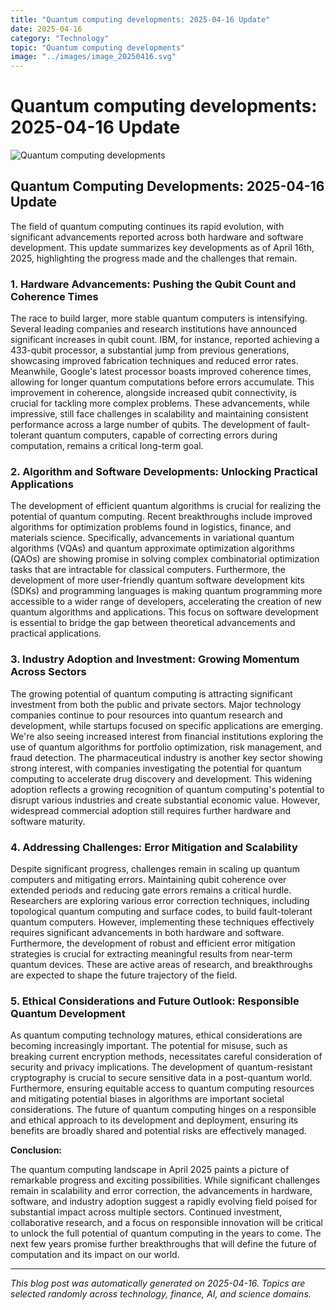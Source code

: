 ```yaml
---
title: "Quantum computing developments: 2025-04-16 Update"
date: 2025-04-16
category: "Technology"
topic: "Quantum computing developments"
image: "../images/image_20250416.svg"
---
```


# Quantum computing developments: 2025-04-16 Update

![Quantum computing developments](../images/image_20250416.svg)

## Quantum Computing Developments: 2025-04-16 Update

The field of quantum computing continues its rapid evolution, with significant advancements reported across both hardware and software development. This update summarizes key developments as of April 16th, 2025, highlighting the progress made and the challenges that remain.

### 1. Hardware Advancements:  Pushing the Qubit Count and Coherence Times

The race to build larger, more stable quantum computers is intensifying.  Several leading companies and research institutions have announced significant increases in qubit count.  IBM, for instance, reported achieving a 433-qubit processor, a substantial jump from previous generations, showcasing improved fabrication techniques and reduced error rates.  Meanwhile,  Google's latest processor boasts improved coherence times, allowing for longer quantum computations before errors accumulate.  This improvement in coherence, alongside increased qubit connectivity, is crucial for tackling more complex problems.  These advancements, while impressive, still face challenges in scalability and maintaining consistent performance across a large number of qubits.  The development of fault-tolerant quantum computers, capable of correcting errors during computation, remains a critical long-term goal.


### 2. Algorithm and Software Developments:  Unlocking Practical Applications

The development of efficient quantum algorithms is crucial for realizing the potential of quantum computing.  Recent breakthroughs include improved algorithms for optimization problems found in logistics, finance, and materials science.  Specifically, advancements in variational quantum algorithms (VQAs) and quantum approximate optimization algorithms (QAOs) are showing promise in solving complex combinatorial optimization tasks that are intractable for classical computers.  Furthermore, the development of more user-friendly quantum software development kits (SDKs) and programming languages is making quantum programming more accessible to a wider range of developers, accelerating the creation of new quantum algorithms and applications.  This focus on software development is essential to bridge the gap between theoretical advancements and practical applications.


### 3.  Industry Adoption and Investment:  Growing Momentum Across Sectors

The growing potential of quantum computing is attracting significant investment from both the public and private sectors.  Major technology companies continue to pour resources into quantum research and development, while startups focused on specific applications are emerging.  We're also seeing increased interest from financial institutions exploring the use of quantum algorithms for portfolio optimization, risk management, and fraud detection.  The pharmaceutical industry is another key sector showing strong interest, with companies investigating the potential for quantum computing to accelerate drug discovery and development. This widening adoption reflects a growing recognition of quantum computing's potential to disrupt various industries and create substantial economic value.  However, widespread commercial adoption still requires further hardware and software maturity.


### 4.  Addressing Challenges: Error Mitigation and Scalability

Despite significant progress, challenges remain in scaling up quantum computers and mitigating errors.  Maintaining qubit coherence over extended periods and reducing gate errors remains a critical hurdle.  Researchers are exploring various error correction techniques, including topological quantum computing and surface codes, to build fault-tolerant quantum computers.  However, implementing these techniques effectively requires significant advancements in both hardware and software.  Furthermore, the development of robust and efficient error mitigation strategies is crucial for extracting meaningful results from near-term quantum devices.  These are active areas of research, and breakthroughs are expected to shape the future trajectory of the field.


### 5.  Ethical Considerations and Future Outlook: Responsible Quantum Development

As quantum computing technology matures, ethical considerations are becoming increasingly important.  The potential for misuse, such as breaking current encryption methods, necessitates careful consideration of security and privacy implications.  The development of quantum-resistant cryptography is crucial to secure sensitive data in a post-quantum world.  Furthermore, ensuring equitable access to quantum computing resources and mitigating potential biases in algorithms are important societal considerations.  The future of quantum computing hinges on a responsible and ethical approach to its development and deployment, ensuring its benefits are broadly shared and potential risks are effectively managed.


**Conclusion:**

The quantum computing landscape in April 2025 paints a picture of remarkable progress and exciting possibilities.  While significant challenges remain in scalability and error correction, the advancements in hardware, software, and industry adoption suggest a rapidly evolving field poised for substantial impact across multiple sectors. Continued investment, collaborative research, and a focus on responsible innovation will be critical to unlock the full potential of quantum computing in the years to come.  The next few years promise further breakthroughs that will define the future of computation and its impact on our world.


---
*This blog post was automatically generated on 2025-04-16. Topics are selected randomly across technology, finance, AI, and science domains.*
